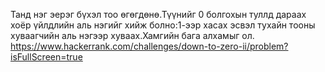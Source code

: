 Танд нэг эерэг бүхэл тоо өгөгдөнө.Түүнийг 0 болгохын туллд дараах хоёр үйлдлийн аль нэгийг хийж болно:1-ээр хасах эсвэл тухайн тооны хуваагчийн аль нэгээр хуваах.Хамгийн бага алхамыг ол.
https://www.hackerrank.com/challenges/down-to-zero-ii/problem?isFullScreen=true

